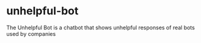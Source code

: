 # unhelpful-bot
The Unhelpful Bot is a chatbot that shows unhelpful responses of real bots used by companies
